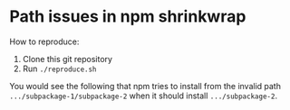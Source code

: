 Path issues in npm shrinkwrap
=============================

How to reproduce:

1. Clone this git repository
2. Run `./reproduce.sh`

You would see the following that npm tries to install from the invalid path `.../subpackage-1/subpackage-2` when it should install `.../subpackage-2`.
